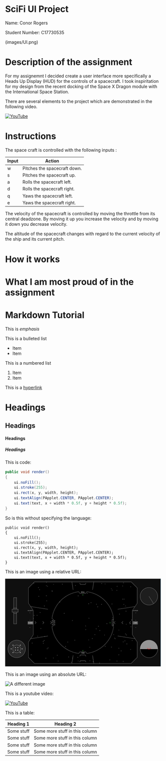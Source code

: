 # SciFi UI Project

Name: Conor Rogers

Student Number: C17730535

(images/UI.png)

# Description of the assignment

For my assignemnt I decided create a user interface more specifically a Heads Up Display (HUD) for the controls of a spacecraft. I took inspiritation for my design from the recent docking of the Space X Dragon module with the International Space Station. 

There are several elements to the project which are demonstrated in the following video.

[![YouTube](https://www.youtube.com/upload_thumbnail?v=bctZhvw0bsI&t=hqdefault&ts=1556656716216)](https://youtu.be/bctZhvw0bsI)

 
# Instructions

The space craft is controlled with the following inputs :

| Input | Action |
|-----------|-----------|
| w | Pitches the spacecraft down. |
| s | Pitches the spacecraft up. |
| a | Rolls the spacecraft left. |
| d | Rolls the spacecraft right. |
| q | Yaws the spacecraft left.  |
| e | Yaws the spacecraft right.|

The velocity of the spacecraft is controlled by moving the throttle from its central deadzone. By moving it up you increase the velocity and by moving it down you decrease velocity.

The altitude of the spacecraft changes with regard to the current velocity of the ship and its current pitch.

# How it works

# What I am most proud of in the assignment

# Markdown Tutorial

This is *emphasis*

This is a bulleted list

- Item
- Item

This is a numbered list

1. Item
1. Item

This is a [hyperlink](http://bryanduggan.org)

# Headings
## Headings
#### Headings
##### Headings

This is code:

```Java
public void render()
{
	ui.noFill();
	ui.stroke(255);
	ui.rect(x, y, width, height);
	ui.textAlign(PApplet.CENTER, PApplet.CENTER);
	ui.text(text, x + width * 0.5f, y + height * 0.5f);
}
```

So is this without specifying the language:

```
public void render()
{
	ui.noFill();
	ui.stroke(255);
	ui.rect(x, y, width, height);
	ui.textAlign(PApplet.CENTER, PApplet.CENTER);
	ui.text(text, x + width * 0.5f, y + height * 0.5f);
}
```

This is an image using a relative URL:

![An image](images/UI.png)

This is an image using an absolute URL:

![A different image](https://bryanduggandotorg.files.wordpress.com/2019/02/infinite-forms-00045.png?w=595&h=&zoom=2)

This is a youtube video:

[![YouTube](http://img.https://www.youtube.com/watch?v=bctZhvw0bsI&feature=youtu.be)](https://www.youtube.com/watch?v=J2kHSSFA4NU)

This is a table:

| Heading 1 | Heading 2 |
|-----------|-----------|
|Some stuff | Some more stuff in this column |
|Some stuff | Some more stuff in this column |
|Some stuff | Some more stuff in this column |
|Some stuff | Some more stuff in this column |

